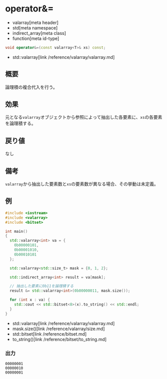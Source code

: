 # operator&=
* valarray[meta header]
* std[meta namespace]
* indirect_array[meta class]
* function[meta id-type]

```cpp
void operator&=(const valarray<T>& xs) const;
```
* std::valarray[link /reference/valarray/valarray.md]

## 概要
論理積の複合代入を行う。


## 効果
元となる`valarray`オブジェクトから参照によって抽出した各要素に、`xs`の各要素を論理積する。


## 戻り値
なし


## 備考
`valarray`から抽出した要素数と`xs`の要素数が異なる場合、その挙動は未定義。


## 例
```cpp
#include <iostream>
#include <valarray>
#include <bitset>

int main()
{
  std::valarray<int> va = {
    0b00000101,
    0b00001010,
    0b00010101
  };

  std::valarray<std::size_t> mask = {0, 1, 2};

  std::indirect_array<int> result = va[mask];

  // 抽出した要素に0b11を論理積する
  result &= std::valarray<int>(0b00000011, mask.size());

  for (int x : va) {
    std::cout << std::bitset<8>(x).to_string() << std::endl;
  }
}
```
* std::valarray[link /reference/valarray/valarray.md]
* mask.size()[link /reference/valarray/size.md]
* std::bitset[link /reference/bitset.md]
* to_string()[link /reference/bitset/to_string.md]

### 出力
```
00000001
00000010
00000001
```


